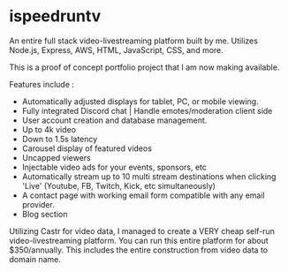 # ispeedruntv
An entire full stack video-livestreaming platform built by me. Utilizes Node.js, Express, AWS, HTML, JavaScript, CSS, and more.

This is a proof of concept portfolio project that I am now making available.

Features include :
- Automatically adjusted displays for tablet, PC, or mobile viewing.
- Fully integrated Discord chat | Handle emotes/moderation client side
- User account creation and database management.
- Up to 4k video
- Down to 1.5s latency
- Carousel display of featured videos
- Uncapped viewers
- Injectable video ads for your events, sponsors, etc
- Automatically stream up to 10 multi stream destinations when clicking 'Live' (Youtube, FB, Twitch, Kick, etc simultaneously)
- A contact page with working email form compatible with any email provider.
- Blog section

Utilizing Castr for video data, I managed to create a VERY cheap self-run video-livestreaming platform.
You can run this entire platform for about $350/annually. This includes the entire construction from video data to domain name.
